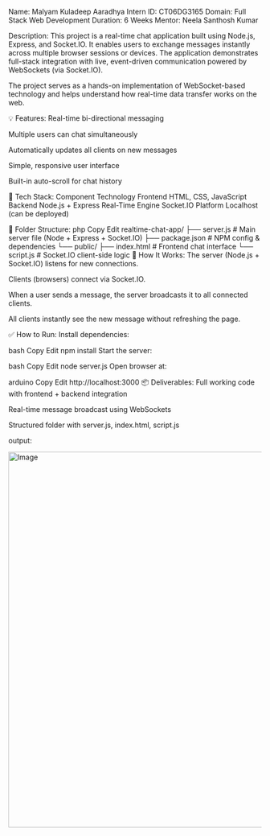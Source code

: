 Name: Malyam Kuladeep Aaradhya
Intern ID: CT06DG3165
Domain: Full Stack Web Development
Duration: 6 Weeks
Mentor: Neela Santhosh Kumar

Description:
This project is a real-time chat application built using Node.js, Express, and Socket.IO. It enables users to exchange messages instantly across multiple browser sessions or devices. The application demonstrates full-stack integration with live, event-driven communication powered by WebSockets (via Socket.IO).

The project serves as a hands-on implementation of WebSocket-based technology and helps understand how real-time data transfer works on the web.

💡 Features:
Real-time bi-directional messaging

Multiple users can chat simultaneously

Automatically updates all clients on new messages

Simple, responsive user interface

Built-in auto-scroll for chat history

🧰 Tech Stack:
Component	Technology
Frontend	HTML, CSS, JavaScript
Backend	Node.js + Express
Real-Time Engine	Socket.IO
Platform	Localhost (can be deployed)

📁 Folder Structure:
php
Copy
Edit
realtime-chat-app/
├── server.js             # Main server file (Node + Express + Socket.IO)
├── package.json          # NPM config & dependencies
└── public/
    ├── index.html        # Frontend chat interface
    └── script.js         # Socket.IO client-side logic
🚀 How It Works:
The server (Node.js + Socket.IO) listens for new connections.

Clients (browsers) connect via Socket.IO.

When a user sends a message, the server broadcasts it to all connected clients.

All clients instantly see the new message without refreshing the page.

✅ How to Run:
Install dependencies:

bash
Copy
Edit
npm install
Start the server:

bash
Copy
Edit
node server.js
Open browser at:

arduino
Copy
Edit
http://localhost:3000
📦 Deliverables:
Full working code with frontend + backend integration

Real-time message broadcast using WebSockets

Structured folder with server.js, index.html, script.js

output:

<img width="1917" height="747" alt="Image" src="https://github.com/user-attachments/assets/002acba7-4965-49c0-8965-b39cf861f562" />
